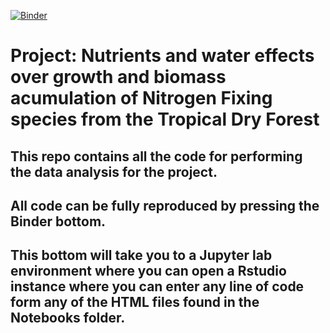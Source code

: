 [![Binder](https://mybinder.org/badge_logo.svg)](https://mybinder.org/v2/gh/ecamo19/nutrients_and_water_effects_on_TDF_plants/main)


<!-- README.md is generated from README.Rmd. Please edit that file -->

# Project: Nutrients and water effects over growth and biomass acumulation of Nitrogen Fixing species from the Tropical Dry Forest 

<!-- badges: start -->
<!-- badges: end -->

## This repo contains all the code for performing the data analysis for the project.

## All code can be fully reproduced by pressing the Binder bottom. 

## This bottom will take you to a Jupyter lab environment where you can open a Rstudio instance where you can enter any line of code form any of the HTML files found in the Notebooks folder.    
